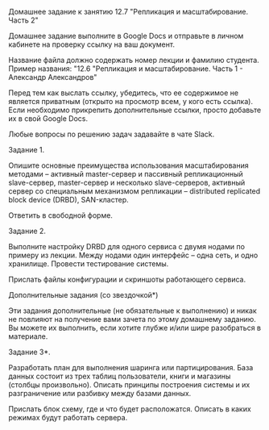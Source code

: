 Домашнее задание к занятию 12.7 "Репликация и масштабирование. Часть 2"

Домашнее задание выполните в Google Docs и отправьте в личном кабинете на проверку ссылку на ваш документ.

Название файла должно содержать номер лекции и фамилию студента. Пример названия: "12.6 "Репликация и масштабирование. Часть 1 - Александр Александров"

Перед тем как выслать ссылку, убедитесь, что ее содержимое не является приватным (открыто на просмотр всем, у кого есть ссылка). Если необходимо прикрепить дополнительные ссылки, просто добавьте их в свой Google Docs.

Любые вопросы по решению задач задавайте в чате Slack.

Задание 1.

Опишите основные преимущества использования масштабирования методами – 
активный master-сервер и пассивный репликационный slave-сервер, master-сервер и несколько slave-серверов, активный сервер со специальным механизмом репликации – distributed replicated block device (DRBD), SAN-кластер.

Ответить в свободной форме.


Задание 2.

Выполните настройку DRBD для одного сервиса с двумя нодами по примеру из лекции. Между нодами один интерфейс – одна сеть, и одно хранилище. Провести тестирование системы. 

Прислать файлы конфигурации и скриншоты работающего сервиса.


Дополнительные задания (со звездочкой*)

Эти задания дополнительные (не обязательные к выполнению) и никак не повлияют на получение вами зачета по этому домашнему заданию. Вы можете их выполнить, если хотите глубже и/или шире разобраться в материале.

Задание 3*.

Разработать план для выполнения шаринга или партицирования. База данных состоит из трех таблиц пользователи, книги и магазины (столбцы произвольно). Описать принципы построения системы и их разграничение или разбивку между базами данных.

Прислать блок схему, где и что будет расположатся. Описать в каких режимах будут работать сервера. 
